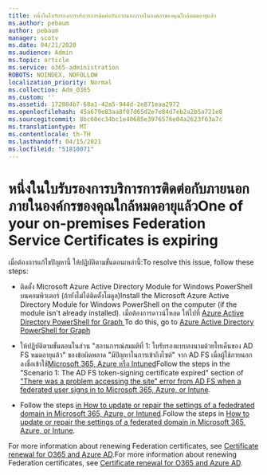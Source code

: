 ```yaml
---
title: หนึ่งในใบรับรองการบริการการติดต่อกับภายนอกภายในองค์กรของคุณใกล้หมดอายุแล้ว
ms.author: pebaum
author: pebaum
manager: scotv
ms.date: 04/21/2020
ms.audience: Admin
ms.topic: article
ms.service: o365-administration
ROBOTS: NOINDEX, NOFOLLOW
localization_priority: Normal
ms.collection: Adm_O365
ms.custom: ''
ms.assetid: 172084b7-68a1-42a5-944d-2e871eaa2972
ms.openlocfilehash: 45a679e83aa8f07d65d2e7e84d7eb2a2b5a721e8
ms.sourcegitcommit: 8bc60ec34bc1e40685e3976576e04a2623f63a7c
ms.translationtype: MT
ms.contentlocale: th-TH
ms.lasthandoff: 04/15/2021
ms.locfileid: "51810071"
---
```

# <a name="one-of-your-on-premises-federation-service-certificates-is-expiring"></a><span data-ttu-id="eb7b4-102">หนึ่งในใบรับรองการบริการการติดต่อกับภายนอกภายในองค์กรของคุณใกล้หมดอายุแล้ว</span><span class="sxs-lookup"><span data-stu-id="eb7b4-102">One of your on-premises Federation Service Certificates is expiring</span></span>

<span data-ttu-id="eb7b4-103">เมื่อต้องการแก้ไขปัญหานี้ ให้ปฏิบัติตามขั้นตอนเหล่านี้:</span><span class="sxs-lookup"><span data-stu-id="eb7b4-103">To resolve this issue, follow these steps:</span></span>
  
- <span data-ttu-id="eb7b4-104">ติดตั้ง Microsoft Azure Active Directory Module for Windows PowerShell บนคอมพิวเตอร์ (ถ้ายังไม่ได้ติดตั้งโมดูล)</span><span class="sxs-lookup"><span data-stu-id="eb7b4-104">Install the Microsoft Azure Active Directory Module for Windows PowerShell on the computer (if the module isn't already installed).</span></span> <span data-ttu-id="eb7b4-105">เมื่อต้องการดาวน์โหลด ให้ไปที่ [Azure Active Directory PowerShell for Graph ](https://docs.microsoft.com/powershell/azure/active-directory/install-adv2?view=azureadps-2.0)</span><span class="sxs-lookup"><span data-stu-id="eb7b4-105">To do this, go to [Azure Active Directory PowerShell for Graph ](https://docs.microsoft.com/powershell/azure/active-directory/install-adv2?view=azureadps-2.0)</span></span>
    
- <span data-ttu-id="eb7b4-106">ให้ปฏิบัติตามขั้นตอนในส่วน "สถานการณ์สมมติที่ 1: ใบรับรองแบบลงนามด้วยโทเค็นของ AD FS หมดอายุแล้ว" ของข้อผิดพลาด "มีปัญหาในการเข้าถึงไซต์" จาก AD FS เมื่อผู้ใช้ภายนอกลงชื่อเข้าใช้[Microsoft 365, Azure หรือ Intuned](https://support.microsoft.com/help/2713898/there-was-a-problem-accessing-the-site-error-from-ad-fs-when-a-federat)</span><span class="sxs-lookup"><span data-stu-id="eb7b4-106">Follow the steps in the "Scenario 1: The AD FS token-signing certificate expired" section of ["There was a problem accessing the site" error from AD FS when a federated user signs in to Microsoft 365, Azure, or Intune](https://support.microsoft.com/help/2713898/there-was-a-problem-accessing-the-site-error-from-ad-fs-when-a-federat).</span></span>
    
- <span data-ttu-id="eb7b4-107">Follow the steps [in How to update or repair the settings of a fededrated domain in Microsoft 365, Azure, or Intuned](https://support.microsoft.com/help/2647048/how-to-update-or-repair-the-settings-of-a-federated-domain-in-office-3).</span><span class="sxs-lookup"><span data-stu-id="eb7b4-107">Follow the steps in [How to update or repair the settings of a federated domain in Microsoft 365, Azure, or Intune](https://support.microsoft.com/help/2647048/how-to-update-or-repair-the-settings-of-a-federated-domain-in-office-3).</span></span>
    
<span data-ttu-id="eb7b4-108">For more information about renewing Federation certificates, see [Certificate renewal for O365 and Azure AD](https://docs.microsoft.com/azure/active-directory/connect/active-directory-aadconnect-o365-certs).</span><span class="sxs-lookup"><span data-stu-id="eb7b4-108">For more information about renewing Federation certificates, see [Certificate renewal for O365 and Azure AD](https://docs.microsoft.com/azure/active-directory/connect/active-directory-aadconnect-o365-certs).</span></span>
  

